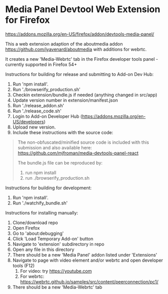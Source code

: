 # Media Panel Devtool Web Extension for Firefox

https://addons.mozilla.org/en-US/firefox/addon/devtools-media-panel/

This a web extension adaption of the aboutmedia addon https://github.com/jyavenard/aboutmedia with additions for webrtc.

It creates a new 'Media-Webrtc' tab in the Firefox developer tools panel - currently supported in Firefox 54+

Instructions for building for release and submitting to Add-on Dev Hub:
1. Run 'npm install'.
2. Run './browserify_production.sh'
3. Checkin extension/bundle.js if needed (anything changed in src/app)
4. Update version number in extension/manifest.json
5. Run './release_addon.sh'
6. Run './release_code.sh'
7. Login to Add-on Developer Hub (https://addons.mozilla.org/en-US/developers)
8. Upload new version.
9. Include these instructions with the source code:
> The non-obfuscated/minified source code is included with this submission and
> also available here:
> https://github.com/mjfroman/media-devtools-panel-react
>
> The bundle.js file can be reproduced by:
> 1. run npm install
> 2. run ./browserify_production.sh


Instructions for building for development:
1. Run 'npm install'.
2. Run './watchify_bundle.sh'


Instructions for installing manually:
1. Clone/download repo
2. Open Firefox
3. Go to 'about:debugging'
4. Click 'Load Temporary Add-on' button
5. Navigate to 'extension' subdirectory in repo
6. Open any file in this directory
7. There should be a new 'Media Panel' addon listed under 'Extensions'
8. Navigate to page with video element and/or webrtc and open developer tools (F12)
    1. For video: try https://youtube.com
    2. For webrtc: https://webrtc.github.io/samples/src/content/peerconnection/pc1/
9. There should be a new 'Media-Webrtc' tab

